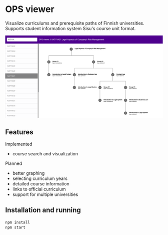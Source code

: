 # OPS viewer

Visualize curriculums and prerequisite paths of Finnish universities. Supports
student information system Sisu's course unit format.

![Example screenshot with a law course](screenshots/legal-aspects.png)

## Features

Implemented
- course search and visualization

Planned
- better graphing
- selecting curriculum years
- detailed course information
- links to official curriculum
- support for multiple universities

## Installation and running

```
npm install
npm start
```
